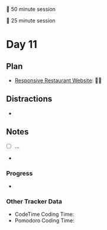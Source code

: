 🍒 50 minute session

🍅 25 minute session

# Day 11

## Plan
- [Responsive Restaurant Website](https://courses.wesbos.com/account/access/5ebd7c8a9edbdf3638123dfa/view/249566909): 🍒🍒

## Distractions
- 


## Notes
- [ ] ...

- 
  
### Progress
- 

### Other Tracker Data
- CodeTime Coding Time: 
- Pomodoro Coding Time: 